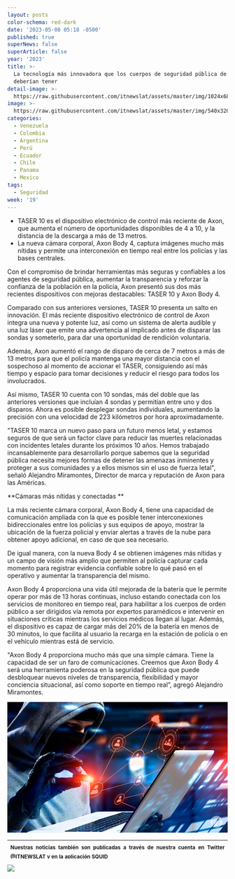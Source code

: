 ```yaml
---
layout: posts
color-schema: red-dark
date: '2023-05-08 05:18 -0500'
published: true
superNews: false
superArticle: false
year: '2023'
title: >-
  La tecnología más innovadora que los cuerpos de seguridad pública de México
  deberían tener 
detail-image: >-
  https://raw.githubusercontent.com/itnewslat/assets/master/img/1024x680/seguridad-mexico-g.jpg
image: >-
  https://raw.githubusercontent.com/itnewslat/assets/master/img/540x320/seguridad-mexico-p.jpg
categories:
  - Venezuela
  - Colombia
  - Argentina
  - Perú
  - Ecuador
  - Chile
  - Panama
  - Mexico
tags:
  - Seguridad
week: '19'
---
```

- TASER 10 es el dispositivo electrónico de control más reciente de Axon, que aumenta el número de oportunidades disponibles de 4 a 10, y la distancia de la descarga a más de 13 metros.
- La nueva cámara corporal, Axon Body 4, captura imágenes mucho más nítidas y permite una interconexión en tiempo real entre los policías y las bases centrales.

Con el compromiso de brindar herramientas más seguras y confiables a los agentes de  seguridad pública, aumentar la transparencia y reforzar la confianza de la población en la policía, Axon presentó sus dos más recientes dispositivos con mejoras destacables: TASER 10 y Axon Body 4.

Comparado con sus anteriores versiones, TASER 10 presenta un salto en innovación. El más reciente dispositivo electrónico de control de Axon integra una nueva y potente luz, así como un sistema de alerta audible y una luz láser que emite una advertencia al implicado antes de disparar las sondas y someterlo, para dar una oportunidad de rendición voluntaria. 

Además, Axon aumentó el rango de disparo de cerca de 7 metros a más de 13 metros para que el policía mantenga una mayor distancia con el sospechoso al momento de accionar el TASER, consiguiendo así más tiempo y espacio para tomar decisiones y reducir el riesgo para todos los involucrados.

Así mismo, TASER 10  cuenta con 10 sondas, más del doble que las anteriores versiones que incluían 4 sondas y permitían entre uno y dos disparos. Ahora es posible desplegar sondas individuales, aumentando la precisión con una velocidad de 223 kilómetros por hora aproximadamente. 

"TASER 10 marca un nuevo paso para un futuro menos letal, y estamos seguros de que será un factor clave para reducir las muertes relacionadas con incidentes letales durante los próximos 10 años. Hemos trabajado incansablemente para desarrollarlo porque sabemos que la seguridad pública necesita mejores formas de detener las amenazas inminentes y proteger a sus comunidades y a ellos mismos sin el uso de fuerza letal", señaló Alejandro Miramontes, Director de marca y reputación de Axon para las Américas.

**Cámaras más nítidas y conectadas **

La más reciente cámara corporal, Axon Body 4, tiene una capacidad de comunicación ampliada con la que es posible tener interconexiones bidireccionales entre los policías y sus equipos de apoyo, mostrar la ubicación de la fuerza policial y enviar alertas a través de la nube para obtener apoyo adicional, en caso de que sea necesario.

De igual manera, con la nueva Body 4 se obtienen imágenes más nítidas y un campo de visión más amplio que permiten al policía capturar cada momento para registrar evidencia confiable sobre lo qué pasó en el operativo y aumentar la transparencia del mismo.

Axon Body 4 proporciona una vida útil mejorada de la batería que le permite operar por más de 13 horas continuas, incluso estando conectada con los servicios de monitoreo en tiempo real, para habilitar a los cuerpos de orden público a ser dirigidos vía remota por expertos paramédicos e intervenir en situaciones críticas mientras los servicios médicos llegan al lugar. Además, el dispositivo es capaz de cargar más del 20% de la batería en menos de 30 minutos, lo que facilita al usuario la recarga en la estación de policía o en el vehículo mientras está de servicio.

"Axon Body 4 proporciona mucho más que una simple cámara. Tiene la capacidad de ser un faro de comunicaciones. Creemos que Axon Body 4 será una herramienta poderosa en la seguridad pública que puede desbloquear nuevos niveles de transparencia, flexibilidad y mayor conciencia situacional, así como soporte en tiempo real”, agregó Alejandro Miramontes.

![](https://raw.githubusercontent.com/itnewslat/assets/master/img/540x320/seguridad-mexico-p.jpg)

<table style="height: 42px;" width="569">
<tbody>
<tr>
<td style="text-align: justify;"><sub><strong>Nuestras noticias también son publicadas a través de nuestra cuenta en Twitter <a href="https://twitter.com/itnewslat?lang=es">@ITNEWSLAT</a> y en la aplicación <a href="https://squidapp.co/en/">SQUID</a></strong></sub></td>
</tr>
</tbody>
</table>
<img src="https://tracker.metricool.com/c3po.jpg?hash=56f88a41e39ab42c063cc51676587a04"/>